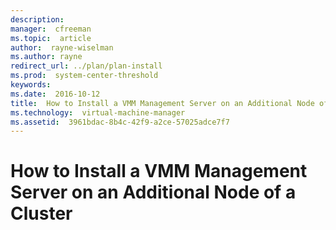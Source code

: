 ```yaml
---
description:  
manager:  cfreeman
ms.topic:  article
author:  rayne-wiselman
ms.author: rayne
redirect_url: ../plan/plan-install
ms.prod:  system-center-threshold
keywords:  
ms.date:  2016-10-12
title:  How to Install a VMM Management Server on an Additional Node of a Cluster
ms.technology:  virtual-machine-manager
ms.assetid:  3961bdac-8b4c-42f9-a2ce-57025adce7f7
---
```


# How to Install a VMM Management Server on an Additional Node of a Cluster
